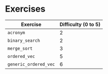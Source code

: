 # Exercises

|Exercise|Difficulty (0 to 5)|
|---|---|
|`acronym`|2|
|`binary_search`|2|
|`merge_sort`|3|
|`ordered_vec`|5|
|`generic_ordered_vec`|6|
